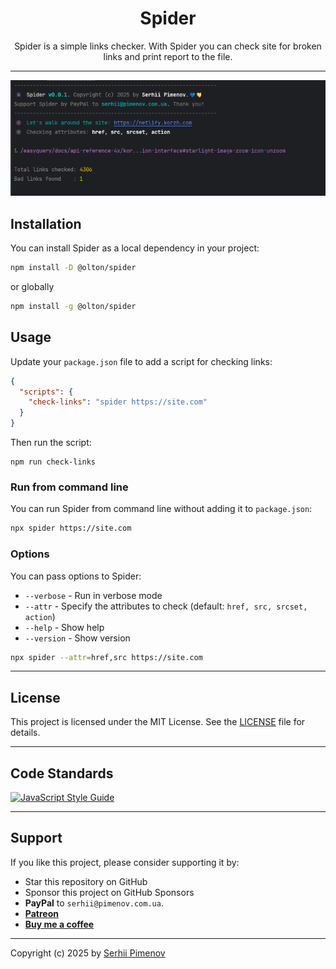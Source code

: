 <div align="center">

<h1>Spider</h1>
<div>
Spider is a simple links checker.
With Spider you can check site for broken links and print report to the file.
</div>

---

![img.png](img.png)

</div>

## Installation

You can install Spider as a local dependency in your project:

```bash
npm install -D @olton/spider
```

or globally

```bash
npm install -g @olton/spider
```

## Usage

Update your `package.json` file to add a script for checking links:

```json 
{
  "scripts": {
    "check-links": "spider https://site.com"
  }
}
```

Then run the script:

```
npm run check-links
```

### Run from command line

You can run Spider from command line without adding it to `package.json`:

```bash
npx spider https://site.com
```

### Options
You can pass options to Spider:

+ `--verbose` - Run in verbose mode
+ `--attr` - Specify the attributes to check (default: `href, src, srcset, action`)
+ `--help` - Show help
+ `--version` - Show version

```bash
npx spider --attr=href,src https://site.com
```

---
## License

This project is licensed under the MIT License. See the [LICENSE](LICENSE) file for details.

---
## Code Standards

[![JavaScript Style Guide](https://cdn.rawgit.com/standard/standard/master/badge.svg)](https://github.com/standard/standard)

--- 
## Support

If you like this project, please consider supporting it by:

+ Star this repository on GitHub
+ Sponsor this project on GitHub Sponsors
+ **PayPal** to `serhii@pimenov.com.ua`.
+ [**Patreon**](https://www.patreon.com/metroui)
+ [**Buy me a coffee**](https://buymeacoffee.com/pimenov)

---

Copyright (c) 2025 by [Serhii Pimenov](https://pimenov.com.ua)